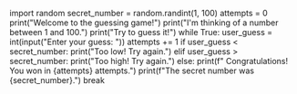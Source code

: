 import random
secret_number = random.randint(1, 100)
attempts = 0
print("Welcome to the guessing game!")
print("I'm thinking of a number between 1 and 100.")
print("Try to guess it!")
while True:
    user_guess = int(input("Enter your guess: "))
    attempts += 1
    if user_guess < secret_number:
        print("Too low! Try again.")
    elif user_guess > secret_number:
        print("Too high! Try again.")
    else:
        print(f" Congratulations! You won in {attempts} attempts.")
        print(f"The secret number was {secret_number}.")
        break
